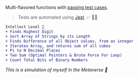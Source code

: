 
 Multi-flavored functions with [passing test cases](https://github.com/austinxduong/object-oriented-programming/actions). 
 
 >Tests are automated using [Jest](https://jestjs.io/). ✅ 🧪🔬

 ```diff
 Intellect Level 🧠
 + Finds Highest Digit
 + Sort Array of Strings by its Length
 + Finds Difference of all Object values, from an integer
 + Iterates Array, and returns sum of all cubes
 + Pi to N Decimal Places
 + Two Sum (Optimal Pointers & Brute Force For Loop)
 + Count Total Bits of Binary Numbers
 ```
<em>This is a simulation of myself in the Metaverse 🧬 </em>
